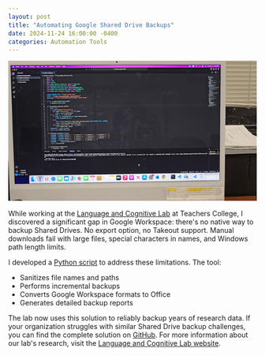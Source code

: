 ```yaml
---
layout: post
title: "Automating Google Shared Drive Backups"
date: 2024-11-24 16:00:00 -0400
categories: Automation Tools
---
```


![Google Drive Backup Script in Action](https://raw.githubusercontent.com/yurigushiken/google-shared-drive-exporter/refs/heads/main/images/YouCut_20241115_174925804_1.gif)

While working at the [Language and Cognitive Lab](https://www.tc.columbia.edu/lcl/) at Teachers College, I discovered a significant gap in Google Workspace: there's no native way to backup Shared Drives. No export option, no Takeout support. Manual downloads fail with large files, special characters in names, and Windows path length limits.

I developed a [Python script](https://github.com/yurigushiken/google-shared-drive-exporter) to address these limitations. The tool:
- Sanitizes file names and paths
- Performs incremental backups
- Converts Google Workspace formats to Office
- Generates detailed backup reports

The lab now uses this solution to reliably backup years of research data. If your organization struggles with similar Shared Drive backup challenges, you can find the complete solution on [GitHub](https://github.com/yurigushiken/google-shared-drive-exporter). For more information about our lab's research, visit the [Language and Cognitive Lab website](https://www.tc.columbia.edu/lcl/).

[Language and Cognitive Lab]: https://www.tc.columbia.edu/lcl/
[GitHub Repository]: https://github.com/yurigushiken/google-shared-drive-exporter